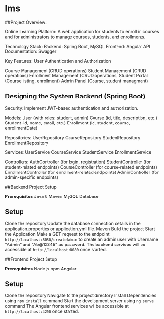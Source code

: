# lms

##Project Overview:

Online Learning Platform: A web application for students to enroll in courses and for administrators to manage courses, students, and enrollments.

Technology Stack: 
  Backend: Spring Boot, MySQL 
  Frontend: Angular 
  API Documentation: Swagger

Key Features: 
  User Authentication and Authorization 

  Course Management (CRUD operations) 
  Student Management (CRUD operations) 
  Enrollment Management (CRUD operations) 
  Student Portal (Course listing, enrollment) 
  Admin Panel (Course, student managment)

## Designing the System Backend (Spring Boot)

  Security: Implement JWT-based authentication and authorization.


  Models: User (with roles: student, admin) Course (id, title, description, etc.) Student (id, name, email, etc.) Enrollment (id, student, course, enrollmentDate)

  Repositories: UserRepository CourseRepository StudentRepository EnrollmentRepository

  Services: UserService CourseService StudentService EnrollmentService

  Controllers: AuthController (for login, registration) StudentController (for student-related endpoints) CourseController (for course-related endpoints) EnrollmentController (for enrollment-related endpoints) AdminController (for admin-specific endpoints)

##Backend Project Setup

 **Prerequisites** 
   Java 8 
   Maven
   MySQL Database

## Setup
  Clone the repository 
  Update the database connection details in the application.properties or application.yml file. 
  Maven Build the project 
  Start the Application
  Make a GET request to the endpoint `http://localhost:8080/createAdmin` to create an admin user with Username "Admin" and "Ab@12345" as password. 
  The backend services will be accessible at `http://localhost:8080` once started.

##Frontend Project Setup 


**Prerequisites** 
  Node.js 
  npm 
  Angular

## Setup
  Clone the repository 
  Navigate to the project directory 
  Install Dependencies using `npm install` command 
  Start the development server using `ng serve` command 
  The Angular frontend services wil be accessible at `http://localhost:4200` once started.
